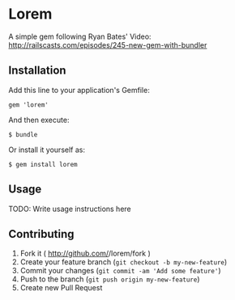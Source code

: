 # Lorem

A simple gem following Ryan Bates' Video:
http://railscasts.com/episodes/245-new-gem-with-bundler

## Installation

Add this line to your application's Gemfile:

    gem 'lorem'

And then execute:

    $ bundle

Or install it yourself as:

    $ gem install lorem

## Usage

TODO: Write usage instructions here

## Contributing

1. Fork it ( http://github.com/<my-github-username>/lorem/fork )
2. Create your feature branch (`git checkout -b my-new-feature`)
3. Commit your changes (`git commit -am 'Add some feature'`)
4. Push to the branch (`git push origin my-new-feature`)
5. Create new Pull Request
